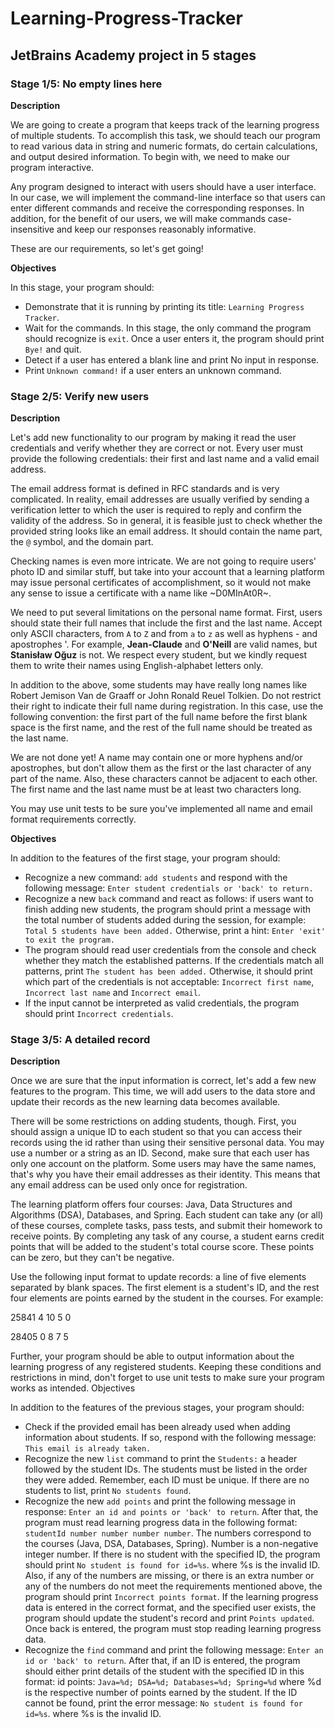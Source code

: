 # Learning-Progress-Tracker
## JetBrains Academy project in 5 stages

### Stage 1/5: No empty lines here 

**Description**

We are going to create a program that keeps track of the learning progress of multiple students. To accomplish this task, we should teach our program to read various data in string and numeric formats, do certain calculations, and output desired information. To begin with, we need to make our program interactive.

Any program designed to interact with users should have a user interface. In our case, we will implement the command-line interface so that users can enter different commands and receive the corresponding responses. In addition, for the benefit of our users, we will make commands case-insensitive and keep our responses reasonably informative.

These are our requirements, so let's get going!

**Objectives**

In this stage, your program should:

- Demonstrate that it is running by printing its title: `Learning Progress Tracker`.
- Wait for the commands. In this stage, the only command the program should recognize is `exit`. Once a user enters it, the program should print `Bye!` and quit.
- Detect if a user has entered a blank line and print No input in response.
- Print `Unknown command!` if a user enters an unknown command.

### Stage 2/5: Verify new users

**Description**

Let's add new functionality to our program by making it read the user credentials and verify whether they are correct or not. Every user must provide the following credentials: their first and last name and a valid email address.

The email address format is defined in RFC standards and is very complicated. In reality, email addresses are usually verified by sending a verification letter to which the user is required to reply and confirm the validity of the address. So in general, it is feasible just to check whether the provided string looks like an email address. It should contain the name part, the `@` symbol, and the domain part.

Checking names is even more intricate. We are not going to require users' photo ID and similar stuff, but take into your account that a learning platform may issue personal certificates of accomplishment, so it would not make any sense to issue a certificate with a name like ~D0MInAt0R~.

We need to put several limitations on the personal name format. First, users should state their full names that include the first and the last name. Accept only ASCII characters, from `A` to `Z` and from `a` to `z` as well as hyphens - and apostrophes '. For example, **Jean-Claude** and **O'Neill** are valid names, but **Stanisław Oğuz** is not. We respect every student, but we kindly request them to write their names using English-alphabet letters only.

In addition to the above, some students may have really long names like Robert Jemison Van de Graaff or John Ronald Reuel Tolkien. Do not restrict their right to indicate their full name during registration. In this case, use the following convention: the first part of the full name before the first blank space is the first name, and the rest of the full name should be treated as the last name.

We are not done yet! A name may contain one or more hyphens and/or apostrophes, but don't allow them as the first or the last character of any part of the name. Also, these characters cannot be adjacent to each other. The first name and the last name must be at least two characters long.

You may use unit tests to be sure you've implemented all name and email format requirements correctly.

**Objectives**

In addition to the features of the first stage, your program should:

- Recognize a new command: `add students` and respond with the following message: `Enter student credentials or 'back' to return.`
- Recognize a new `back` command and react as follows: if users want to finish adding new students, the program should print a message with the total number of students added during the session, for example: `Total 5 students have been added.` Otherwise, print a hint: `Enter 'exit' to exit the program.`
- The program should read user credentials from the console and check whether they match the established patterns. If the credentials match all patterns, print `The student has been added.` Otherwise, it should print which part of the credentials is not acceptable: `Incorrect first name`, `Incorrect last name` and `Incorrect email`.
- If the input cannot be interpreted as valid credentials, the program should print `Incorrect credentials`.

### Stage 3/5: A detailed record

**Description**

Once we are sure that the input information is correct, let's add a few new features to the program. This time, we will add users to the data store and update their records as the new learning data becomes available.

There will be some restrictions on adding students, though. First, you should assign a unique ID to each student so that you can access their records using the id rather than using their sensitive personal data. You may use a number or a string as an ID. Second, make sure that each user has only one account on the platform. Some users may have the same names, that's why you have their email addresses as their identity. This means that any email address can be used only once for registration.

The learning platform offers four courses: Java, Data Structures and Algorithms (DSA), Databases, and Spring. Each student can take any (or all) of these courses, complete tasks, pass tests, and submit their homework to receive points. By completing any task of any course, a student earns credit points that will be added to the student's total course score. These points can be zero, but they can't be negative.

Use the following input format to update records: a line of five elements separated by blank spaces. The first element is a student's ID, and the rest four elements are points earned by the student in the courses. For example:

25841 4 10 5 0

28405 0 8 7 5

Further, your program should be able to output information about the learning progress of any registered students. Keeping these conditions and restrictions in mind, don't forget to use unit tests to make sure your program works as intended.
Objectives

In addition to the features of the previous stages, your program should:

- Check if the provided email has been already used when adding information about students. If so, respond with the following message: `This email is already taken.`
- Recognize the new `list` command to print the `Students:` a header followed by the student IDs. The students must be listed in the order they were added. Remember, each ID must be unique. If there are no students to list, print `No students found`.
- Recognize the new `add points` and print the following message in response: `Enter an id and points or 'back' to return`. After that, the program must read learning progress data in the following format: `studentId number number number number`. The numbers correspond to the courses (Java, DSA, Databases, Spring). Number is a non-negative integer number. If there is no student with the specified ID, the program should print `No student is found for id=%s`. where %s is the invalid ID. Also, if any of the numbers are missing, or there is an extra number or any of the numbers do not meet the requirements mentioned above, the program should print `Incorrect points format`. If the learning progress data is entered in the correct format, and the specified user exists, the program should update the student's record and print `Points updated`. Once back is entered, the program must stop reading learning progress data.
- Recognize the `find` command and print the following message: `Enter an id or 'back' to return`. After that, if an ID is entered, the program should either print details of the student with the specified ID in this format: id points: `Java=%d; DSA=%d; Databases=%d; Spring=%d` where %d is the respective number of points earned by the student. If the ID cannot be found, print the error message: `No student is found for id=%s`. where %s is the invalid ID.

